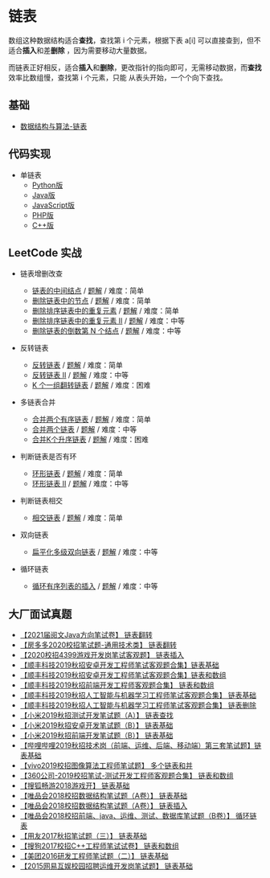 # 链表

数组这种数据结构适合**查找**，查找第 i 个元素，根据下表 a\[i\] 可以直接查到，但不适合**插入**和差**删除**
，因为需要移动大量数据。

而链表正好相反，适合**插入**和**删除**，更改指针的指向即可，无需移动数据，而**查找**效率比数组慢，查找第 i 个元素，只能
从表头开始，一个个向下查找。

## 基础

* [数据结构与算法-链表](https://zhuanlan.zhihu.com/p/52878334)

## 代码实现

* 单链表
  * [Python版](https://github.com/wangzheng0822/algo/blob/master/python/06_linkedlist/singly_linked_list.py)
  * [Java版](https://github.com/wangzheng0822/algo/blob/master/java/06_linkedlist/SinglyLinkedList.java)
  * [JavaScript版](https://github.com/wangzheng0822/algo/blob/master/javascript/06_linkedlist/SinglyLinkedList.js)
  * [PHP版](https://github.com/wangzheng0822/algo/blob/master/php/06_linkedlist/SingleLinkedList.php)
  * [C++版](https://github.com/wangzheng0822/algo/blob/master/c-cpp/06_linkedlist/single_list.c)

## LeetCode 实战

* 链表增删改查
  * [链表的中间结点](https://leetcode-cn.com/problems/middle-of-the-linked-list/) / [题解](https://leetcode-cn.com/problems/middle-of-the-linked-list/solution/lian-biao-de-zhong-jian-jie-dian-by-leetcode-solut/) / 难度：简单
  * [删除链表中的节点](https://leetcode-cn.com/problems/delete-node-in-a-linked-list/) / [题解](https://leetcode-cn.com/problems/delete-node-in-a-linked-list/solution/shan-chu-lian-biao-zhong-de-jie-dian-by-leetcode/) / 难度：简单
  * [删除排序链表中的重复元素](https://leetcode-cn.com/problems/remove-duplicates-from-sorted-list/) / [题解](https://leetcode-cn.com/problems/remove-duplicates-from-sorted-list/solution/shan-chu-pai-xu-lian-biao-zhong-de-zhong-49v5/) / 难度：简单
  * [删除排序链表中的重复元素 II](https://leetcode-cn.com/problems/remove-duplicates-from-sorted-list-ii/) / [题解](https://leetcode-cn.com/problems/remove-duplicates-from-sorted-list-ii/solution/shan-chu-pai-xu-lian-biao-zhong-de-zhong-oayn/) / 难度：中等
  * [删除链表的倒数第 N 个结点](https://leetcode-cn.com/problems/remove-nth-node-from-end-of-list/) / [题解](https://leetcode-cn.com/problems/remove-nth-node-from-end-of-list/solution/shan-chu-lian-biao-de-dao-shu-di-nge-jie-dian-b-61/) / 难度：中等
  
* 反转链表
  * [反转链表](https://leetcode-cn.com/problems/reverse-linked-list/) / [题解](https://leetcode-cn.com/problems/reverse-linked-list/solution/fan-zhuan-lian-biao-by-leetcode-solution-d1k2/) / 难度：简单
  * [反转链表 II](https://leetcode-cn.com/problems/reverse-linked-list-ii/) / [题解](https://leetcode-cn.com/problems/reverse-linked-list-ii/solution/fan-zhuan-lian-biao-ii-by-leetcode-solut-teyq/) / 难度：中等
  * [K 个一组翻转链表](https://leetcode-cn.com/problems/reverse-nodes-in-k-group/) / [题解](https://leetcode-cn.com/problems/reverse-nodes-in-k-group/solution/k-ge-yi-zu-fan-zhuan-lian-biao-by-leetcode-solutio/) / 难度：困难
  
* 多链表合并
  * [合并两个有序链表](https://leetcode-cn.com/problems/merge-two-sorted-lists/) / [题解](https://leetcode-cn.com/problems/merge-two-sorted-lists/solution/he-bing-liang-ge-you-xu-lian-biao-by-leetcode-solu/) / 难度：简单
  * [合并两个链表](https://leetcode-cn.com/problems/merge-in-between-linked-lists/) / [题解](https://leetcode-cn.com/problems/merge-in-between-linked-lists/solution/1669-he-bing-liang-ge-lian-biao-by-celes-gf4b/) / 难度：中等
  * [合并K个升序链表](https://leetcode-cn.com/problems/merge-k-sorted-lists/) / [题解](https://leetcode-cn.com/problems/merge-k-sorted-lists/solution/he-bing-kge-pai-xu-lian-biao-by-leetcode-solutio-2/) / 难度：困难

* 判断链表是否有环
  * [环形链表](https://leetcode-cn.com/problems/linked-list-cycle/) / [题解](https://leetcode-cn.com/problems/linked-list-cycle/solution/huan-xing-lian-biao-by-leetcode-solution/) / 难度：简单
  * [环形链表 II](https://leetcode-cn.com/problems/linked-list-cycle-ii/) / [题解](https://leetcode-cn.com/problems/linked-list-cycle-ii/solution/huan-xing-lian-biao-ii-by-leetcode-solution/) / 难度：中等
  
* 判断链表相交
  * [相交链表](https://leetcode-cn.com/problems/intersection-of-two-linked-lists/) / [题解](https://leetcode-cn.com/problems/intersection-of-two-linked-lists/solution/xiang-jiao-lian-biao-by-leetcode-solutio-a8jn/) / 难度：简单
  
* 双向链表
  * [扁平化多级双向链表](https://leetcode-cn.com/problems/flatten-a-multilevel-doubly-linked-list/) / [题解](https://leetcode-cn.com/problems/flatten-a-multilevel-doubly-linked-list/solution/bian-ping-hua-duo-ji-shuang-xiang-lian-b-383h/) / 难度：中等
  
* 循环链表
  * [循环有序列表的插入](https://leetcode-cn.com/problems/insert-into-a-sorted-circular-linked-list/) / [题解](https://leetcode-cn.com/problems/insert-into-a-sorted-circular-linked-list/solution/xun-huan-you-xu-lie-biao-de-cha-ru-by-leetcode/) / 难度：中等
  
## 大厂面试真题
* [【2021届阅文Java方向笔试卷】 链表翻转](https://www.nowcoder.com/questionTerminal/c8f067b520e744328c214931e626aca6)
* [【房多多2020校招笔试题-通用技术类】 链表翻转](https://www.nowcoder.com/questionTerminal/dd8aecbb95d041bb9e17996faa112c3d)
* [【2020校招4399游戏开发岗笔试客观题】 链表插入](https://www.nowcoder.com/questionTerminal/6177f9903b054071b9274ac0b347c7c8)
* [【顺丰科技2019秋招安卓开发工程师笔试客观题合集】链表基础](https://www.nowcoder.com/questionTerminal/db23abc669754ab09c55bbb4ee07070e)
* [【顺丰科技2019秋招安卓开发工程师笔试客观题合集】链表和数组](https://www.nowcoder.com/questionTerminal/cf0c031be7a94268bd1003d2ecc28076)
* [【顺丰科技2019秋招前端开发工程师客观题合集】 链表和数组](https://www.nowcoder.com/questionTerminal/7e1abe6a4aec46fcb13ecd5ad0771253)
* [【顺丰科技2019秋招人工智能与机器学习工程师笔试客观题合集】 链表基础](https://www.nowcoder.com/questionTerminal/37ce03da1bc84db7b7fcd7a9ac9845fa)
* [【顺丰科技2019秋招人工智能与机器学习工程师笔试客观题合集】 链表删除](https://www.nowcoder.com/questionTerminal/3c3f6633dd3c4dca82136d01e1f9a260)
* [【小米2019秋招测试开发笔试题（A）】 链表查找](https://www.nowcoder.com/questionTerminal/0cff324157a24a7a8de3da7934458e34)
* [【小米2019秋招安卓开发笔试题（B）】 链表基础](https://www.nowcoder.com/questionTerminal/5617f7eecd7c4690ad1453da916e3009)
* [【小米2019秋招前端开发笔试题（B）】 链表基础](https://www.nowcoder.com/questionTerminal/dc928e3246554fe9afe7911ded2b2126)
* [【哔哩哔哩2019秋招技术岗（前端、运维、后端、移动端）第三套笔试题】链表基础](https://www.nowcoder.com/questionTerminal/f86885b99dd244fa992198f2fea0472d)
* [【vivo2019校招图像算法工程师笔试题】 多个链表和并](https://www.nowcoder.com/questionTerminal/812dac668a6c4e07afa64fd80561792d)
* [【360公司-2019校招笔试-测试开发工程师客观题合集】 链表和数组](https://www.nowcoder.com/questionTerminal/32d26e7b52a8463fbc00429ad8d3b412)
* [【搜狐畅游2018游戏开】 链表基础](https://www.nowcoder.com/questionTerminal/999f8430d2324792805e57a05b325328)
* [【唯品会2018校招数据结构笔试题（A卷）】 链表基础](https://www.nowcoder.com/questionTerminal/d25272d1b4624615a269d6389fb8b778)
* [【唯品会2018校招数据结构笔试题（A卷）】 链表插入](https://www.nowcoder.com/questionTerminal/06c92390e9ec4453a993fc9c23ae1bac)
* [【唯品会2018校招前端、java、运维、测试、数据库笔试题（B卷）】 循环链表](https://www.nowcoder.com/questionTerminal/2809644f8c2743d1a9e55ab1db6b68b7)
* [【用友2017秋招笔试题（三）】 链表基础](https://www.nowcoder.com/questionTerminal/715aad156ec74db0bd698cc654ef58d2)
* [【搜狗2017校招C++工程师笔试试卷】 链表和数组](https://www.nowcoder.com/questionTerminal/123ca64cc36941a99a3b51521b1de325)
* [【美团2016研发工程师笔试题（二）】 链表基础](https://www.nowcoder.com/questionTerminal/7453a49578f247e383522954686f10ae)
* [【2015网易互娱校园招聘运维开发岗笔试题】 链表基础](https://www.nowcoder.com/questionTerminal/28365b0ee5b445b29ef5f72570a24761)
